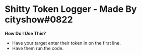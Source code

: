 # Shitty Token Logger - Made By cityshow#0822

**How Do I Use This?**

- Have your target enter their token in on the first line.
- Have them run the code.
